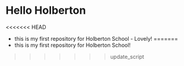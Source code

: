 # Hello Holberton
<<<<<<< HEAD
* this is my first repository for Holberton School - Lovely!
=======
* this is my first repository for Holberton School!
>>>>>>> update_script
